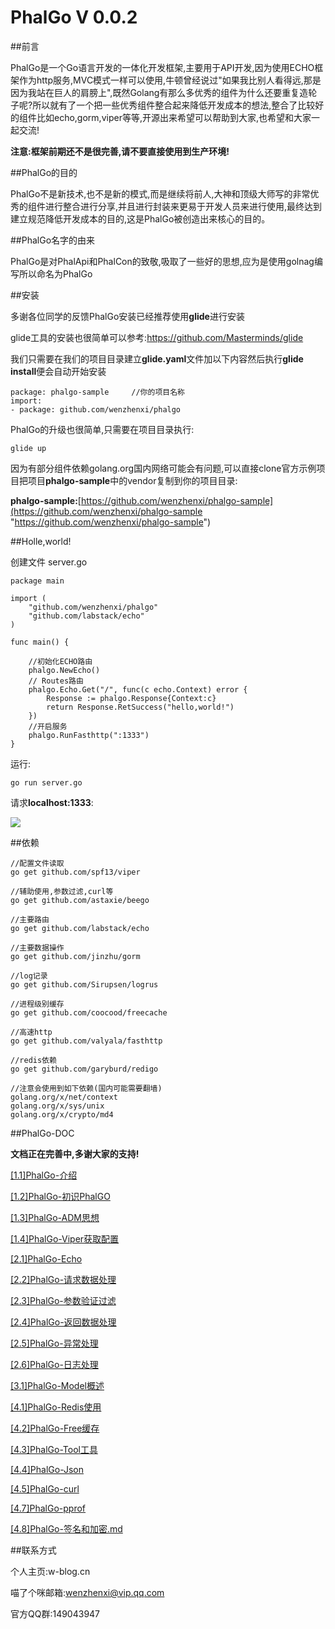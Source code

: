 # PhalGo V 0.0.2

##前言

PhalGo是一个Go语言开发的一体化开发框架,主要用于API开发,因为使用ECHO框架作为http服务,MVC模式一样可以使用,牛顿曾经说过"如果我比别人看得远,那是因为我站在巨人的肩膀上",既然Golang有那么多优秀的组件为什么还要重复造轮子呢?所以就有了一个把一些优秀组件整合起来降低开发成本的想法,整合了比较好的组件比如echo,gorm,viper等等,开源出来希望可以帮助到大家,也希望和大家一起交流!

**注意:框架前期还不是很完善,请不要直接使用到生产环境!**


##PhalGo的目的

PhalGo不是新技术,也不是新的模式,而是继续将前人,大神和顶级大师写的非常优秀的组件进行整合进行分享,并且进行封装来更易于开发人员来进行使用,最终达到建立规范降低开发成本的目的,这是PhalGo被创造出来核心的目的。

##PhalGo名字的由来

PhalGo是对PhalApi和PhalCon的致敬,吸取了一些好的思想,应为是使用golnag编写所以命名为PhalGo


##安装

多谢各位同学的反馈PhalGo安装已经推荐使用**glide**进行安装

glide工具的安装也很简单可以参考:https://github.com/Masterminds/glide

我们只需要在我们的项目目录建立**glide.yaml**文件加以下内容然后执行**glide install**便会自动开始安装

    package: phalgo-sample     //你的项目名称
    import:
    - package: github.com/wenzhenxi/phalgo

   
PhalGo的升级也很简单,只需要在项目目录执行:

    glide up
    
因为有部分组件依赖golang.org国内网络可能会有问题,可以直接clone官方示例项目把项目**phalgo-sample**中的vendor复制到你的项目目录:

**phalgo-sample:**[https://github.com/wenzhenxi/phalgo-sample](https://github.com/wenzhenxi/phalgo-sample "https://github.com/wenzhenxi/phalgo-sample")

##Holle,world!

创建文件 server.go

    package main
    
    import (
        "github.com/wenzhenxi/phalgo"
        "github.com/labstack/echo"
    )
    
    func main() {
    
        //初始化ECHO路由
        phalgo.NewEcho()
        // Routes路由
        phalgo.Echo.Get("/", func(c echo.Context) error {
            Response := phalgo.Response{Context:c}
            return Response.RetSuccess("hello,world!")
        })
        //开启服务
        phalgo.RunFasthttp(":1333")
    }

运行:

    go run server.go
    
请求**localhost:1333**:

![](http://i.imgur.com/tHi9dT2.png)
    
##依赖

    //配置文件读取
    go get github.com/spf13/viper
    
    //辅助使用,参数过滤,curl等
    go get github.com/astaxie/beego
    
    //主要路由
    go get github.com/labstack/echo
    
    //主要数据操作
    go get github.com/jinzhu/gorm
    
    //log记录
    go get github.com/Sirupsen/logrus
    
    //进程级别缓存
    go get github.com/coocood/freecache
    
    //高速http
    go get github.com/valyala/fasthttp
    
    //redis依赖
    go get github.com/garyburd/redigo
    
    //注意会使用到如下依赖(国内可能需要翻墙)
    golang.org/x/net/context
    golang.org/x/sys/unix
    golang.org/x/crypto/md4
    
##PhalGo-DOC

**文档正在完善中,多谢大家的支持!**

[[1.1]PhalGo-介绍](http://git.oschina.net/wenzhenxi/phalgo/blob/master/docs/manual-zh-CN/%5B1.1%5DPhalGo-%E4%BB%8B%E7%BB%8D.md?dir=0&filepath=docs%2Fmanual-zh-CN%2F%5B1.1%5DPhalGo-%E4%BB%8B%E7%BB%8D.md&oid=1988b6ef0dcb6e3b24fdf1080b20ce0f3fe17ff0&sha=8f9d98a3434c7d1caac5e02f4f90648d0324aae6 "[1.1]PhalGo-介绍")

[[1.2]PhalGo-初识PhalGO](http://git.oschina.net/wenzhenxi/phalgo/blob/master/docs/manual-zh-CN/%5B1.2%5DPhalGo-%E5%88%9D%E8%AF%86PhalGO.md?dir=0&filepath=docs%2Fmanual-zh-CN%2F%5B1.2%5DPhalGo-%E5%88%9D%E8%AF%86PhalGO.md&oid=c637e5635e37f6d6da8284c87b72857cb45202a7&sha=8f9d98a3434c7d1caac5e02f4f90648d0324aae6 "[1.2]PhalGo-初识PhalGO")

[[1.3]PhalGo-ADM思想](http://git.oschina.net/wenzhenxi/phalgo/blob/master/docs/manual-zh-CN/%5B1.3%5DPhalGo-ADM%E6%80%9D%E6%83%B3.md?dir=0&filepath=docs%2Fmanual-zh-CN%2F%5B1.3%5DPhalGo-ADM%E6%80%9D%E6%83%B3.md&oid=b49ba08245398c23baff99902da32a42e70ad44f&sha=8f9d98a3434c7d1caac5e02f4f90648d0324aae6 "[1.3]PhalGo-ADM思想")

[[1.4]PhalGo-Viper获取配置](http://git.oschina.net/wenzhenxi/phalgo/blob/master/docs/manual-zh-CN/%5B1.4%5DPhalGo-Viper%E8%8E%B7%E5%8F%96%E9%85%8D%E7%BD%AE.md?dir=0&filepath=docs%2Fmanual-zh-CN%2F%5B1.4%5DPhalGo-Viper%E8%8E%B7%E5%8F%96%E9%85%8D%E7%BD%AE.md&oid=c2e7d84c30a5d0ef9c55672a64b8c301a56ffac2&sha=8f9d98a3434c7d1caac5e02f4f90648d0324aae6 "[1.4]PhalGo-Viper获取配置")

[[2.1]PhalGo-Echo](http://git.oschina.net/wenzhenxi/phalgo/blob/master/docs/manual-zh-CN/%5B2.1%5DPhalGo-Echo.md?dir=0&filepath=docs%2Fmanual-zh-CN%2F%5B2.1%5DPhalGo-Echo.md&oid=c95996ae36772e4f423e699c3c2f50b808476d7c&sha=8f9d98a3434c7d1caac5e02f4f90648d0324aae6 "[2.1]PhalGo-Echo")

[[2.2]PhalGo-请求数据处理](http://git.oschina.net/wenzhenxi/phalgo/blob/master/docs/manual-zh-CN/%5B2.2%5DPhalGo-%E8%AF%B7%E6%B1%82%E6%95%B0%E6%8D%AE%E5%A4%84%E7%90%86.md?dir=0&filepath=docs%2Fmanual-zh-CN%2F%5B2.2%5DPhalGo-%E8%AF%B7%E6%B1%82%E6%95%B0%E6%8D%AE%E5%A4%84%E7%90%86.md&oid=5c861e849db809697986da8bef7438fdbe4b5bd3&sha=8f9d98a3434c7d1caac5e02f4f90648d0324aae6 "[2.2]PhalGo-请求数据处理")

[[2.3]PhalGo-参数验证过滤](http://git.oschina.net/wenzhenxi/phalgo/blob/master/docs/manual-zh-CN/%5B2.3%5DPhalGo-%E5%8F%82%E6%95%B0%E9%AA%8C%E8%AF%81%E8%BF%87%E6%BB%A4.md?dir=0&filepath=docs%2Fmanual-zh-CN%2F%5B2.3%5DPhalGo-%E5%8F%82%E6%95%B0%E9%AA%8C%E8%AF%81%E8%BF%87%E6%BB%A4.md&oid=7e9a14c0c92423173ea2aa7b204474c7000c9c4c&sha=8f9d98a3434c7d1caac5e02f4f90648d0324aae6 "[2.3]PhalGo-参数验证过滤")

[[2.4]PhalGo-返回数据处理](http://git.oschina.net/wenzhenxi/phalgo/blob/master/docs/manual-zh-CN/%5B2.4%5DPhalGo-%E8%BF%94%E5%9B%9E%E6%95%B0%E6%8D%AE%E5%A4%84%E7%90%86.md?dir=0&filepath=docs%2Fmanual-zh-CN%2F%5B2.4%5DPhalGo-%E8%BF%94%E5%9B%9E%E6%95%B0%E6%8D%AE%E5%A4%84%E7%90%86.md&oid=1d8861d1f7293283ae894df8cf48289c79998c29&sha=8f9d98a3434c7d1caac5e02f4f90648d0324aae6 "[2.4]PhalGo-返回数据处理")

[[2.5]PhalGo-异常处理](http://git.oschina.net/wenzhenxi/phalgo/blob/master/docs/manual-zh-CN/%5B2.5%5DPhalGo-%E5%BC%82%E5%B8%B8%E5%A4%84%E7%90%86.md?dir=0&filepath=docs%2Fmanual-zh-CN%2F%5B2.5%5DPhalGo-%E5%BC%82%E5%B8%B8%E5%A4%84%E7%90%86.md&oid=5d89df0be5cc5088d77eba19505cf2b062822ffa&sha=8f9d98a3434c7d1caac5e02f4f90648d0324aae6 "[2.5]PhalGo-异常处理")

[[2.6]PhalGo-日志处理](http://git.oschina.net/wenzhenxi/phalgo/blob/master/docs/manual-zh-CN/%5B2.4%5DPhalGo-%E6%97%A5%E5%BF%97%E5%A4%84%E7%90%86.md?dir=0&filepath=docs%2Fmanual-zh-CN%2F%5B2.4%5DPhalGo-%E6%97%A5%E5%BF%97%E5%A4%84%E7%90%86.md&oid=833def8d3cecc0fc9ecb23b66806e3f088835c5d&sha=8f9d98a3434c7d1caac5e02f4f90648d0324aae6 "[2.6]PhalGo-日志处理")

[[3.1]PhalGo-Model概述](http://git.oschina.net/wenzhenxi/phalgo/blob/master/docs/manual-zh-CN/%5B3.1%5DPhalGo-Model%E6%A6%82%E8%BF%B0.md?dir=0&filepath=docs%2Fmanual-zh-CN%2F%5B3.1%5DPhalGo-Model%E6%A6%82%E8%BF%B0.md&oid=2b84962d9cb5080998398db2ed6a749a3e18f703&sha=8f9d98a3434c7d1caac5e02f4f90648d0324aae6 "[3.1]PhalGo-Model概述")

[[4.1]PhalGo-Redis使用](http://git.oschina.net/wenzhenxi/phalgo/blob/master/docs/manual-zh-CN/%5B4.1%5DPhalGo-Redis%E4%BD%BF%E7%94%A8.md?dir=0&filepath=docs%2Fmanual-zh-CN%2F%5B4.1%5DPhalGo-Redis%E4%BD%BF%E7%94%A8.md&oid=aca90d7bc8f8e543ed01515f4f91fd3fd4aea1d3&sha=8f9d98a3434c7d1caac5e02f4f90648d0324aae6 "[4.1]PhalGo-Redis使用")

[[4.2]PhalGo-Free缓存](http://git.oschina.net/wenzhenxi/phalgo/blob/master/docs/manual-zh-CN/%5B4.2%5DPhalGo-Free%E7%BC%93%E5%AD%98.md?dir=0&filepath=docs%2Fmanual-zh-CN%2F%5B4.2%5DPhalGo-Free%E7%BC%93%E5%AD%98.md&oid=aca90d7bc8f8e543ed01515f4f91fd3fd4aea1d3&sha=8f9d98a3434c7d1caac5e02f4f90648d0324aae6 "[4.2]PhalGo-Free缓存")

[[4.3]PhalGo-Tool工具](http://git.oschina.net/wenzhenxi/phalgo/blob/master/docs/manual-zh-CN/%5B4.3%5DPhalGo-Tool%E5%B7%A5%E5%85%B7.md?dir=0&filepath=docs%2Fmanual-zh-CN%2F%5B4.3%5DPhalGo-Tool%E5%B7%A5%E5%85%B7.md&oid=d1ad38b887cde64bd7f9c3fba782ca8e7d6dff33&sha=8f9d98a3434c7d1caac5e02f4f90648d0324aae6 "[4.3]PhalGo-Tool工具")

[[4.4]PhalGo-Json](http://git.oschina.net/wenzhenxi/phalgo/blob/master/docs/manual-zh-CN/%5B4.4%5DPhalGo-Json.md?dir=0&filepath=docs%2Fmanual-zh-CN%2F%5B4.4%5DPhalGo-Json.md&oid=d1ad38b887cde64bd7f9c3fba782ca8e7d6dff33&sha=8f9d98a3434c7d1caac5e02f4f90648d0324aae6 "[4.4]PhalGo-Json")

[[4.5]PhalGo-curl](http://git.oschina.net/wenzhenxi/phalgo/blob/master/docs/manual-zh-CN/%5B4.5%5DPhalGo-curl.md?dir=0&filepath=docs%2Fmanual-zh-CN%2F%5B4.5%5DPhalGo-curl.md&oid=d1ad38b887cde64bd7f9c3fba782ca8e7d6dff33&sha=8f9d98a3434c7d1caac5e02f4f90648d0324aae6 "[4.5]PhalGo-curl")

[[4.7]PhalGo-pprof](http://git.oschina.net/wenzhenxi/phalgo/blob/master/docs/manual-zh-CN/%5B4.7%5DPhalGo-pprof.md?dir=0&filepath=docs%2Fmanual-zh-CN%2F%5B4.7%5DPhalGo-pprof.md&oid=d1ad38b887cde64bd7f9c3fba782ca8e7d6dff33&sha=8f9d98a3434c7d1caac5e02f4f90648d0324aae6 "[4.7]PhalGo-pprof")

[[4.8]PhalGo-签名和加密.md](http://git.oschina.net/wenzhenxi/phalgo/blob/master/docs/manual-zh-CN/%5B4.7%5DPhalGo-%E7%AD%BE%E5%90%8D%E5%92%8C%E5%8A%A0%E5%AF%86.md?dir=0&filepath=docs%2Fmanual-zh-CN%2F%5B4.7%5DPhalGo-%E7%AD%BE%E5%90%8D%E5%92%8C%E5%8A%A0%E5%AF%86.md&oid=d1ad38b887cde64bd7f9c3fba782ca8e7d6dff33&sha=8f9d98a3434c7d1caac5e02f4f90648d0324aae6 "[4.8]PhalGo-签名和加密.md")

    
##联系方式

个人主页:w-blog.cn

喵了个咪邮箱:wenzhenxi@vip.qq.com

官方QQ群:149043947



